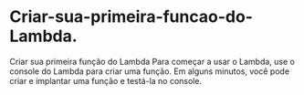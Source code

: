 # Criar-sua-primeira-funcao-do-Lambda.
Criar sua primeira função do Lambda Para começar a usar o Lambda, use o console do Lambda para criar uma função. Em alguns minutos, você pode criar e implantar uma função e testá-la no console.
